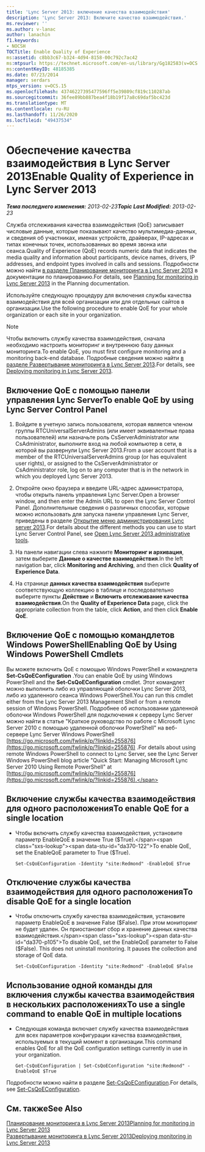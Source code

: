 ```yaml
---
title: 'Lync Server 2013: включение качества взаимодействия'
description: 'Lync Server 2013: Включите качество взаимодействия.'
ms.reviewer: ''
ms.author: v-lanac
author: lanachin
f1.keywords:
- NOCSH
TOCTitle: Enable Quality of Experience
ms:assetid: c8bb3c67-b324-4d94-8158-00c792c7ac42
ms:mtpsurl: https://technet.microsoft.com/en-us/library/Gg182583(v=OCS.15)
ms:contentKeyID: 48185385
ms.date: 07/23/2014
manager: serdars
mtps_version: v=OCS.15
ms.openlocfilehash: 43746227395477596ff5e39809cf819c110287ab
ms.sourcegitcommit: 36fee89bb887bea4f18b19f17a8c69daf5bc423d
ms.translationtype: MT
ms.contentlocale: ru-RU
ms.lasthandoff: 11/26/2020
ms.locfileid: "49437534"
---
```

# <a name="enable-quality-of-experience-in-lync-server-2013"></a><span data-ttu-id="da370-103">Обеспечение качества взаимодействия в Lync Server 2013</span><span class="sxs-lookup"><span data-stu-id="da370-103">Enable Quality of Experience in Lync Server 2013</span></span>

<div data-xmlns="http://www.w3.org/1999/xhtml">

<div class="topic" data-xmlns="http://www.w3.org/1999/xhtml" data-msxsl="urn:schemas-microsoft-com:xslt" data-cs="https://msdn.microsoft.com/">

<div data-asp="https://msdn2.microsoft.com/asp">



</div>

<div id="mainSection">

<div id="mainBody"><span data-ttu-id="da370-104">

<span> </span></span><span class="sxs-lookup"><span data-stu-id="da370-104">

<span> </span></span></span>

<span data-ttu-id="da370-105">_**Тема последнего изменения:** 2013-02-23_</span><span class="sxs-lookup"><span data-stu-id="da370-105">_**Topic Last Modified:** 2013-02-23_</span></span>

<span data-ttu-id="da370-106">Служба отслеживания качества взаимодействия (QoE) записывает числовые данные, которые показывают качество мультимедиа-данных, и сведения об участниках, именах устройств, драйверах, IP-адресах и типах конечных точек, использованных во время звонка или сеанса.</span><span class="sxs-lookup"><span data-stu-id="da370-106">Quality of Experience (QoE) records numeric data that indicates the media quality and information about participants, device names, drivers, IP addresses, and endpoint types involved in calls and sessions.</span></span> <span data-ttu-id="da370-107">Подробности можно найти [в разделе Планирование мониторинга в Lync Server 2013](lync-server-2013-planning-for-monitoring.md) в документации по планированию.</span><span class="sxs-lookup"><span data-stu-id="da370-107">For details, see [Planning for monitoring in Lync Server 2013](lync-server-2013-planning-for-monitoring.md) in the Planning documentation.</span></span>

<span data-ttu-id="da370-108">Используйте следующую процедуру для включения службы качества взаимодействия для всей организации или для отдельных сайтов в организации.</span><span class="sxs-lookup"><span data-stu-id="da370-108">Use the following procedure to enable QoE for your whole organization or each site in your organization.</span></span>

<div>


> [!NOTE]  
> <span data-ttu-id="da370-109">Чтобы включить службу качества взаимодействия, сначала необходимо настроить мониторинг и внутреннюю базу данных мониторинга.</span><span class="sxs-lookup"><span data-stu-id="da370-109">To enable QoE, you must first configure monitoring and a monitoring back-end database.</span></span> <span data-ttu-id="da370-110">Подробные сведения можно найти <A href="lync-server-2013-deploying-monitoring.md">в разделе Развертывание мониторинга в Lync Server 2013</A>.</span><span class="sxs-lookup"><span data-stu-id="da370-110">For details, see <A href="lync-server-2013-deploying-monitoring.md">Deploying monitoring in Lync Server 2013</A>.</span></span>



</div>

<div>

## <a name="to-enable-qoe-by-using-lync-server-control-panel"></a><span data-ttu-id="da370-111">Включение QoE с помощью панели управления Lync Server</span><span class="sxs-lookup"><span data-stu-id="da370-111">To enable QoE by using Lync Server Control Panel</span></span>

1.  <span data-ttu-id="da370-112">Войдите в учетную запись пользователя, которая является членом группы RTCUniversalServerAdmins (или имеет эквивалентные права пользователей) или назначьте роль CsServerAdministrator или CsAdministrator, выполните вход на любой компьютер в сети, в которой вы развернули Lync Server 2013.</span><span class="sxs-lookup"><span data-stu-id="da370-112">From a user account that is a member of the RTCUniversalServerAdmins group (or has equivalent user rights), or assigned to the CsServerAdministrator or CsAdministrator role, log on to any computer that is in the network in which you deployed Lync Server 2013.</span></span>

2.  <span data-ttu-id="da370-113">Откройте окно браузера и введите URL-адрес администратора, чтобы открыть панель управления Lync Server.</span><span class="sxs-lookup"><span data-stu-id="da370-113">Open a browser window, and then enter the Admin URL to open the Lync Server Control Panel.</span></span> <span data-ttu-id="da370-114">Дополнительные сведения о различных способах, которые можно использовать для запуска панели управления Lync Server, приведены в разделе [Открытие меню администрирования Lync server 2013](lync-server-2013-open-lync-server-administrative-tools.md).</span><span class="sxs-lookup"><span data-stu-id="da370-114">For details about the different methods you can use to start Lync Server Control Panel, see [Open Lync Server 2013 administrative tools](lync-server-2013-open-lync-server-administrative-tools.md).</span></span>

3.  <span data-ttu-id="da370-115">На панели навигации слева нажмите **Мониторинг и архивация**, затем выберите **Данные о качестве взаимодействия**.</span><span class="sxs-lookup"><span data-stu-id="da370-115">In the left navigation bar, click **Monitoring and Archiving**, and then click **Quality of Experience Data**.</span></span>

4.  <span data-ttu-id="da370-116">На странице **данных качества взаимодействия** выберите соответствующую коллекцию в таблице и последовательно выберите пункты **Действие** и **Включить отслеживание качества взаимодействия**.</span><span class="sxs-lookup"><span data-stu-id="da370-116">On the **Quality of Experience Data** page, click the appropriate collection from the table, click **Action**, and then click **Enable QoE**.</span></span>

</div>

<div>

## <a name="enabling-qoe-by-using-windows-powershell-cmdlets"></a><span data-ttu-id="da370-117">Включение QoE с помощью командлетов Windows PowerShell</span><span class="sxs-lookup"><span data-stu-id="da370-117">Enabling QoE by Using Windows PowerShell Cmdlets</span></span>

<span data-ttu-id="da370-118">Вы можете включить QoE с помощью Windows PowerShell и командлета **Set-CsQoEConfiguration** .</span><span class="sxs-lookup"><span data-stu-id="da370-118">You can enable QoE by using Windows PowerShell and the **Set-CsQoEConfiguration** cmdlet.</span></span> <span data-ttu-id="da370-119">Этот командлет можно выполнить либо из управляющей оболочки Lync Server 2013, либо из удаленного сеанса Windows PowerShell.</span><span class="sxs-lookup"><span data-stu-id="da370-119">You can run this cmdlet either from the Lync Server 2013 Management Shell or from a remote session of Windows PowerShell.</span></span> <span data-ttu-id="da370-120">Подробнее об использовании удаленной оболочки Windows PowerShell для подключения к серверу Lync Server можно найти в статье "Краткое руководство по работе с Microsoft Lync Server 2010 с помощью удаленной оболочки PowerShell" на веб-сервере Lync Server Windows PowerShell [https://go.microsoft.com/fwlink/p/?linkId=255876](https://go.microsoft.com/fwlink/p/?linkid=255876) .</span><span class="sxs-lookup"><span data-stu-id="da370-120">For details about using remote Windows PowerShell to connect to Lync Server, see the Lync Server Windows PowerShell blog article "Quick Start: Managing Microsoft Lync Server 2010 Using Remote PowerShell" at [https://go.microsoft.com/fwlink/p/?linkId=255876](https://go.microsoft.com/fwlink/p/?linkid=255876).</span></span>

<div>

## <a name="to-enable-qoe-for-a-single-location"></a><span data-ttu-id="da370-121">Включение службы качества взаимодействия для одного расположения</span><span class="sxs-lookup"><span data-stu-id="da370-121">To enable QoE for a single location</span></span>

  - <span data-ttu-id="da370-122">Чтобы включить службу качества взаимодействия, установите параметр EnableQoE в значение True ($True).</span><span class="sxs-lookup"><span data-stu-id="da370-122">To enable QoE, set the EnableQoE parameter to True ($True).</span></span>
    
        Set-CsQoEConfiguration -Identity "site:Redmond" -EnableQoE $True

</div>

<div>

## <a name="to-disable-qoe-for-a-single-location"></a><span data-ttu-id="da370-123">Отключение службы качества взаимодействия для одного расположения</span><span class="sxs-lookup"><span data-stu-id="da370-123">To disable QoE for a single location</span></span>

  - <span data-ttu-id="da370-p105">Чтобы отключить службу качества взаимодействия, установите параметр EnableQoE в значение False ($False). При этом мониторинг не будет удален. Он приостановит сбор и хранение данных качества взаимодействия.</span><span class="sxs-lookup"><span data-stu-id="da370-p105">To disable QoE, set the EnableQoE parameter to False ($False). This does not uninstall monitoring. It pauses the collection and storage of QoE data.</span></span>
    
        Set-CsQoEConfiguration -Identity "site:Redmond" -EnableQoE $False

</div>

<div>

## <a name="to-use-a-single-command-to-enable-qoe-in-multiple-locations"></a><span data-ttu-id="da370-127">Использование одной команды для включения службы качества взаимодействия в нескольких расположениях</span><span class="sxs-lookup"><span data-stu-id="da370-127">To use a single command to enable QoE in multiple locations</span></span>

  - <span data-ttu-id="da370-128">Следующая команда включает службу качества взаимодействия для всех параметров конфигурации качества взаимодействия, используемых в текущий момент в организации.</span><span class="sxs-lookup"><span data-stu-id="da370-128">This command enables QoE for all the QoE configuration settings currently in use in your organization.</span></span>
    
        Get-CsQoEConfiguration | Set-CsQoEConfiguration "site:Redmond" -EnableQoE $True

</div>

<span data-ttu-id="da370-129">Подробности можно найти в разделе [Set-CsQoEConfiguration](https://docs.microsoft.com/powershell/module/skype/Set-CsQoEConfiguration).</span><span class="sxs-lookup"><span data-stu-id="da370-129">For details, see [Set-CsQoEConfiguration](https://docs.microsoft.com/powershell/module/skype/Set-CsQoEConfiguration).</span></span>

</div>

<div>

## <a name="see-also"></a><span data-ttu-id="da370-130">См. также</span><span class="sxs-lookup"><span data-stu-id="da370-130">See Also</span></span>


[<span data-ttu-id="da370-131">Планирование мониторинга в Lync Server 2013</span><span class="sxs-lookup"><span data-stu-id="da370-131">Planning for monitoring in Lync Server 2013</span></span>](lync-server-2013-planning-for-monitoring.md)  
[<span data-ttu-id="da370-132">Развертывание мониторинга в Lync Server 2013</span><span class="sxs-lookup"><span data-stu-id="da370-132">Deploying monitoring in Lync Server 2013</span></span>](lync-server-2013-deploying-monitoring.md)  
  

<span data-ttu-id="da370-133"></div>

</div>

<span> </span>

</div>

</div>

</span><span class="sxs-lookup"><span data-stu-id="da370-133"></div>

</div>

<span> </span>

</div>

</div>

</span></span></div>


